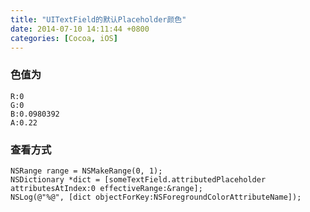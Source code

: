 ```yaml
---
title: "UITextField的默认Placeholder颜色"
date: 2014-07-10 14:11:44 +0800
categories: [Cocoa, iOS]
---
```



### 色值为

```
R:0
G:0
B:0.0980392
A:0.22
```

### 查看方式
```objc
NSRange range = NSMakeRange(0, 1);
NSDictionary *dict = [someTextField.attributedPlaceholder attributesAtIndex:0 effectiveRange:&range];
NSLog(@"%@", [dict objectForKey:NSForegroundColorAttributeName]);

```

